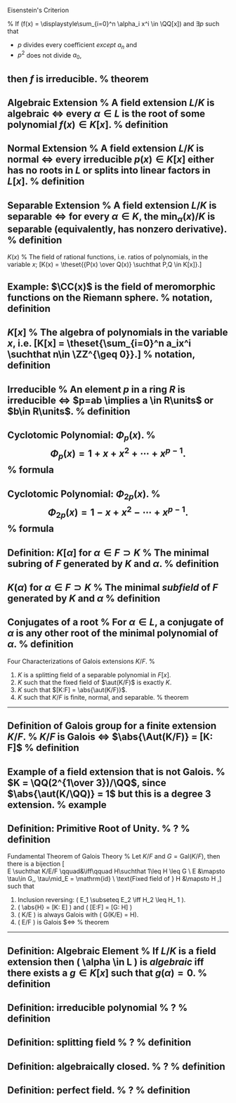Eisenstein's Criterion

%
If \(f(x) = \displaystyle\sum_{i=0}^n \alpha_i x^i \in \QQ[x]\) and $\exists p$ such that

- $p$ divides every coefficient *except* $a_n$ and
- $p^2$ does not divide $a_0$,

then $f$ is irreducible.
%
theorem
---

Algebraic Extension
%
A field extension $L/K$ is **algebraic** $\iff$ every $\alpha \in L$ is the root of some polynomial $f(x)\in K[x]$.
%
definition
---

Normal Extension
%
A field extension $L/K$ is **normal** $\iff$ every irreducible $p(x) \in K[x]$ either has no roots in $L$ or splits into linear factors in $L[x]$.
%
definition
---

Separable Extension
%
A field extension $L/K$ is **separable** $\iff$ for every $\alpha \in K$, the $\min_\alpha(x)/K$ is separable (equivalently, has nonzero derivative).
%
definition
---

$K(x)$
%
The field of rational functions, i.e. ratios of polynomials, in the variable $x$; 
\[K(x) = \theset{{P(x) \over Q(x)} \suchthat P,Q \in K[x]}.\]

Example: $\CC(x)$ is the field of meromorphic functions on the Riemann sphere.
%
notation, definition
---

$K[x]$
%
The algebra of polynomials in the variable $x$, i.e. \[K[x] = \theset{\sum_{i=0}^n a_ix^i \suchthat n\in \ZZ^{\geq 0}}.\]
%
notation, definition
---

Irreducible
%
An element $p$ in a ring $R$ is **irreducible** $\iff$ $p=ab \implies a \in R\units$ or $b\in R\units$.
%
definition
---

Cyclotomic Polynomial: $\Phi_p(x)$.
%
$$\Phi_p(x) = 1 + x + x^2 + \cdots + x^{p-1}.$$
%
formula
---

Cyclotomic Polynomial: $\Phi_{2p}(x)$.
%
$$\Phi_{2p}(x) = 1 - x + x^2 - \cdots + x^{p-1}.$$
%
formula
---


Definition: $K[\alpha]$ for $\alpha \in F \supset K$
%
The minimal subring of $F$ generated by $K$ and $\alpha$.
%
definition
---

$K(\alpha)$ for $\alpha \in F\supset K$
%
The minimal *subfield* of $F$ generated by $K$ and $\alpha$ 
%
definition
---

Conjugates of a root
%
For $\alpha\in L$, a **conjugate** of $\alpha$ is any other root of the minimal polynomial of $\alpha$.
%
definition
---

Four Characterizations of Galois extensions $K/F$.
%

1. $K$ is a splitting field of a separable polynomial in $F[x]$.
2. $K$ such that the fixed field of $\aut(K/F)$ is exactly $K$.
3. $K$ such that $[K:F] = \abs{\aut(K/F)}$.
4. $K$ such that $K/F$ is finite, normal, and separable.
%
theorem
---

Definition of Galois group for a **finite** extension $K/F$.
%
$K/F$ is Galois $\iff$ $\abs{\Aut(K/F)} = [K: F]$
%
definition
---

Example of a field extension that is not Galois.
%
$K = \QQ(2^{1\over 3})/\QQ$, since $\abs{\aut(K/\QQ)} = 1$ but this is a degree 3 extension.
%
example
---

Definition: Primitive Root of Unity.
%
?
%
definition
---

Fundamental Theorem of Galois Theory
%
Let $K/F$ and $G = \mathrm{Gal}(K/F)$, then there is a bijection
\[  
E \suchthat K/E/F \qquad&\iff\qquad H\suchthat 1\leq H \leq G \\
E &\mapsto \tau\in G,\, \tau\mid_E = \mathrm{id} \\
\text{Fixed field of } H &\mapsto  H
,\]
such that

1. Inclusion reversing: \( E_1 \subseteq E_2  \iff  H_2 \leq H_ 1 \).
2. \( \abs{H} = [K: E] \) and \( [E:F] = [G: H] \)
3. \( K/E \) is always Galois with \( G(K/E) = H\).
4. \( E/F \) is Galois $$\iff$
%
theorem
---


Definition: Algebraic Element
%
If $L/K$ is a field extension then \( \alpha \in L \) is *algebraic* iff there exists a $g\in K[x]$ such that $g(\alpha) = 0$.
%
definition
---

Definition: irreducible polynomial
%
?
%
definition
---

Definition: splitting field
%
?
%
definition
---

Definition: algebraically closed.
%
?
%
definition
---

Definition: perfect field.
%
?
%
definition
---

